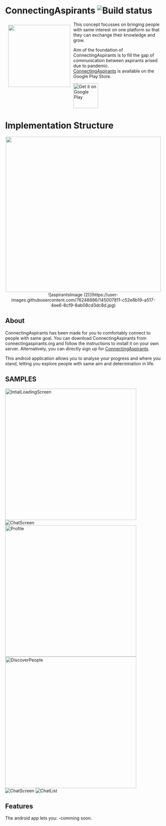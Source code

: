 # ConnectingAspirants ![Build status](https://github.com/wallabag/android-app/workflows/CI/badge.svg?branch=master)

<img src="https://github.com/divyansh-dxn/ConnectingAspirants/blob/main/media_storage/istockphoto-1283030328-170667a.jpg" align="left"
width="200" hspace="10" vspace="10">

This concept focusses on bringing people with same interest on one platform so that they can exchange their knowledge and grow.

Aim of the foundation of ConnectingAspirants is to fill the gap of communication between aspirants arised due to pandemic. 
<br>[ConnectingAspirants](www.connectingaspirants.org) is available on the Google Play Store.

<p align="left">
<a href="https://play.google.com/store/apps/details?id=$empty">
    <img alt="Get it on Google Play"
        height="80"
        src="https://play.google.com/intl/en_us/badges/images/generic/en_badge_web_generic.png" />
</a>  
</p>

# Implementation Structure
<p align="center">
<img  height="500" src="https://github.com/divyansh-dxn/ConnectingAspirants/blob/main/media_storage/data.png" />![aspirantsImage (2)](https://user-images.githubusercontent.com/76248886/145007811-c52e8b19-a517-4ee6-8cf9-8ab08cd3dc8d.jpg)

</p>
        
## About
ConnectingAspirants has been made for you to comfortably connect to people with same goal.
You can download ConnectingAspirants from connectingaspirants.org and follow the instructions to install it on your own server.
Alternatively, you can directly sign up for [ConnectingAspirants](www.connectingaspirants.org).

This android application allows you to analyse your progress and where you stand, letting you explore people with same aim and determination in life.

## SAMPLES
<img alt="IntialLoadingScreen"
        height="423" src=https://github.com/divyansh-dxn/ConnectingAspirants/blob/main/media_storage/aspirantsImage%20(2).jpg />
![ChatScreen](https://github.com/divyansh-dxn/ConnectingAspirants/blob/main/media_storage/Screenshot%20from%202021-12-07%2011-21-17.png)
<img alt="Profile"
        height="423" src=https://github.com/divyansh-dxn/ConnectingAspirants/blob/main/media_storage/profile.png />
<img alt="DiscoverPeople"
        height="423" src=https://github.com/divyansh-dxn/ConnectingAspirants/blob/main/media_storage/Discover.jpg />
![ChatScreen](https://github.com/divyansh-dxn/ConnectingAspirants/blob/main/media_storage/Screenshot%20from%202021-12-07%2011-21-17.png) ![ChatList](https://github.com/divyansh-dxn/ConnectingAspirants/blob/main/media_storage/Screenshot%20from%202021-12-07%2011-21-05.png) 

## Features

The android app lets you:
-comming soon.
